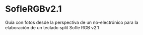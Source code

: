 # SofleRGBv2.1
Guía con fotos desde la perspectiva de un no-electrónico para la elaboración de un teclado split Sofle RGB v2.1
